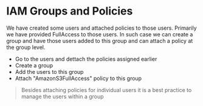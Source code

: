 # IAM Groups and Policies

We have created some users and attached policies to those users. Primarily we have provided FullAccess to those users. In such case we can create a group and have those users added to this group and can attach a policy at the group level.

- Go to the users and dettach the policies assigned earlier
- Create a group
- Add the users to this group
- Attach "AmazonS3FullAccess" policy to this group

> Besides attaching policies for individual users it is a best practice to manage the users within a group
